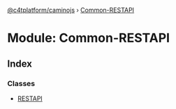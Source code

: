 [@c4tplatform/caminojs](../README.md) › [Common-RESTAPI](common_restapi.md)

# Module: Common-RESTAPI

## Index

### Classes

* [RESTAPI](../classes/common_restapi.restapi.md)
